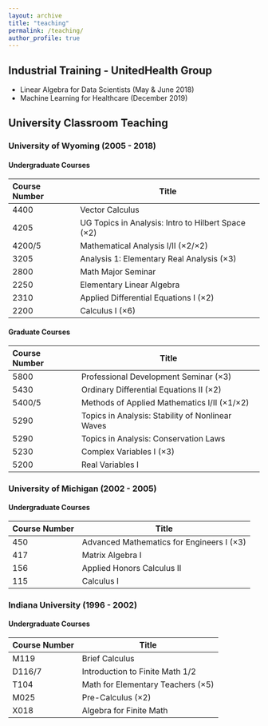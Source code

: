 ```yaml
---
layout: archive
title: "teaching"
permalink: /teaching/
author_profile: true
---
```


## Industrial Training - UnitedHealth Group
- Linear Algebra for Data Scientists (May & June 2018) 
- Machine Learning for Healthcare (December 2019)

## University Classroom Teaching  
### University of Wyoming (2005 - 2018)
#### Undergraduate Courses

| Course Number | Title |
| :--------- | --------- |
| 4400 | Vector Calculus |
| 4205 | UG Topics in Analysis: Intro to Hilbert Space (×2) |
| 4200/5 |  Mathematical Analysis I/II (×2/×2) |
| 3205  | Analysis 1: Elementary Real Analysis (×3) |
| 2800 |  Math Major Seminar |
| 2250 | Elementary Linear Algebra |
| 2310 | Applied Differential Equations I (×2) |
| 2200  | Calculus I (×6) |


#### Graduate Courses

| Course Number | Title |
| :--------- | --------- |
| 5800 | Professional Development Seminar (×3) |
| 5430 |  Ordinary Differential Equations II (×2) |
| 5400/5 | Methods of Applied Mathematics I/II (×1/×2) |
| 5290 | Topics in Analysis: Stability of Nonlinear Waves | 
| 5290 |  Topics in Analysis: Conservation Laws |
| 5230 |  Complex Variables I (×3) |
| 5200 |  Real Variables I | 

### University of Michigan (2002 - 2005)
#### Undergraduate Courses

| Course Number | Title |
| :--------- | --------- |
| 450 | Advanced Mathematics for Engineers I (×3) |
| 417 | Matrix Algebra I |
| 156 | Applied Honors Calculus II |
| 115 | Calculus I |

### Indiana University (1996 - 2002)
#### Undergraduate Courses

| Course Number | Title | 
| :----- | ----- | 
| M119 | Brief Calculus |
| D116/7 | Introduction to Finite Math 1/2 
| T104 | Math for Elementary Teachers (×5) |
| M025 | Pre-Calculus (×2) |
| X018 | Algebra for Finite Math |
